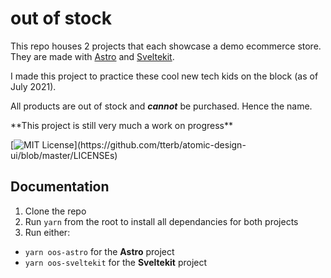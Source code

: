 
# out of stock

This repo houses 2 projects that each showcase a demo ecommerce store. They are made with [Astro](https://astro.build/) and [Sveltekit](https://kit.svelte.dev/).

I made this project to practice these cool new tech kids on the block (as of July 2021).

All products are out of stock and **_cannot_** be purchased. Hence the name.

<div style={{textAlign="center"}>
**This project is still very much a work on progress**
</div>

[![MIT License](https://img.shields.io/apm/l/atomic-design-ui.svg?)](https://github.com/tterb/atomic-design-ui/blob/master/LICENSEs)


## Documentation

1. Clone the repo
1. Run `yarn` from the root to install all dependancies for both projects
1. Run either:
* `yarn oos-astro` for the **Astro** project
* `yarn oos-sveltekit` for the **Sveltekit** project


